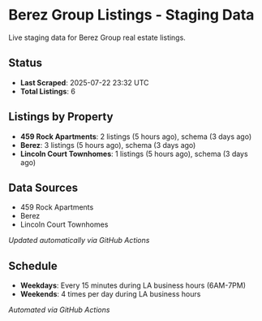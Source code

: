 # Berez Group Listings - Staging Data

Live staging data for Berez Group real estate listings.

## Status

- **Last Scraped**: 2025-07-22 23:32 UTC
- **Total Listings**: 6

## Listings by Property

- **459 Rock Apartments**: 2 listings (5 hours ago), schema (3 days ago)
- **Berez**: 3 listings (5 hours ago), schema (3 days ago)
- **Lincoln Court Townhomes**: 1 listings (5 hours ago), schema (3 days ago)

## Data Sources

- 459 Rock Apartments
- Berez
- Lincoln Court Townhomes

*Updated automatically via GitHub Actions*

## Schedule

- **Weekdays**: Every 15 minutes during LA business hours (6AM-7PM)
- **Weekends**: 4 times per day during LA business hours

*Automated via GitHub Actions*
